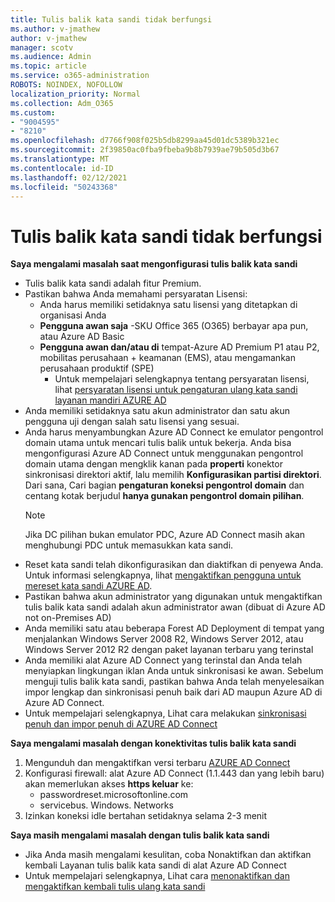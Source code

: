 ```yaml
---
title: Tulis balik kata sandi tidak berfungsi
ms.author: v-jmathew
author: v-jmathew
manager: scotv
ms.audience: Admin
ms.topic: article
ms.service: o365-administration
ROBOTS: NOINDEX, NOFOLLOW
localization_priority: Normal
ms.collection: Adm_O365
ms.custom:
- "9004595"
- "8210"
ms.openlocfilehash: d7766f908f025b5db8299aa45d01dc5389b321ec
ms.sourcegitcommit: 2f39850ac0fba9fbeba9b8b7939ae79b505d3b67
ms.translationtype: MT
ms.contentlocale: id-ID
ms.lasthandoff: 02/12/2021
ms.locfileid: "50243368"
---
```

# <a name="password-writeback-is-not-working"></a>Tulis balik kata sandi tidak berfungsi

**Saya mengalami masalah saat mengonfigurasi tulis balik kata sandi**

- Tulis balik kata sandi adalah fitur Premium.
- Pastikan bahwa Anda memahami persyaratan Lisensi:
  - Anda harus memiliki setidaknya satu lisensi yang ditetapkan di organisasi Anda
  - **Pengguna awan saja** -SKU Office 365 (O365) berbayar apa pun, atau Azure AD Basic
  - **Pengguna awan dan/atau di** tempat-Azure AD Premium P1 atau P2, mobilitas perusahaan + keamanan (EMS), atau mengamankan perusahaan produktif (SPE)
    - Untuk mempelajari selengkapnya tentang persyaratan lisensi, lihat [persyaratan lisensi untuk pengaturan ulang kata sandi layanan mandiri AZURE AD](https://docs.microsoft.com/azure/active-directory/active-directory-passwords-licensing)
- Anda memiliki setidaknya satu akun administrator dan satu akun pengguna uji dengan salah satu lisensi yang sesuai.
- Anda harus menyambungkan Azure AD Connect ke emulator pengontrol domain utama untuk mencari tulis balik untuk bekerja. Anda bisa mengonfigurasi Azure AD Connect untuk menggunakan pengontrol domain utama dengan mengklik kanan pada **properti** konektor sinkronisasi direktori aktif, lalu memilih **Konfigurasikan partisi direktori**. Dari sana, Cari bagian **pengaturan koneksi pengontrol domain** dan centang kotak berjudul **hanya gunakan pengontrol domain pilihan**.
  > [!NOTE]
  > Jika DC pilihan bukan emulator PDC, Azure AD Connect masih akan menghubungi PDC untuk memasukkan kata sandi.
- Reset kata sandi telah dikonfigurasikan dan diaktifkan di penyewa Anda. Untuk informasi selengkapnya, lihat [mengaktifkan pengguna untuk mereset kata sandi AZURE AD](https://docs.microsoft.com/azure/active-directory/active-directory-passwords-getting-started).
- Pastikan bahwa akun administrator yang digunakan untuk mengaktifkan tulis balik kata sandi adalah akun administrator awan (dibuat di Azure AD not on-Premises AD)
- Anda memiliki satu atau beberapa Forest AD Deployment di tempat yang menjalankan Windows Server 2008 R2, Windows Server 2012, atau Windows Server 2012 R2 dengan paket layanan terbaru yang terinstal
- Anda memiliki alat Azure AD Connect yang terinstal dan Anda telah menyiapkan lingkungan iklan Anda untuk sinkronisasi ke awan. Sebelum menguji tulis balik kata sandi, pastikan bahwa Anda telah menyelesaikan impor lengkap dan sinkronisasi penuh baik dari AD maupun Azure AD di Azure AD Connect.
- Untuk mempelajari selengkapnya, Lihat cara melakukan [sinkronisasi penuh dan impor penuh di AZURE AD Connect](https://docs.microsoft.com/azure/active-directory/connect/active-directory-aadconnectsync-operations)

**Saya mengalami masalah dengan konektivitas tulis balik kata sandi**

1. Mengunduh dan mengaktifkan versi terbaru [AZURE AD Connect](https://www.microsoft.com/download/details.aspx?id=47594)
2. Konfigurasi firewall: alat Azure AD Connect (1.1.443 dan yang lebih baru) akan memerlukan akses **https keluar** ke:
    - passwordreset.microsoftonline.com
    - servicebus. Windows. Networks
3. Izinkan koneksi idle bertahan setidaknya selama 2-3 menit

**Saya masih mengalami masalah dengan tulis balik kata sandi**

- Jika Anda masih mengalami kesulitan, coba Nonaktifkan dan aktifkan kembali Layanan tulis balik kata sandi di alat Azure AD Connect
- Untuk mempelajari selengkapnya, Lihat cara [menonaktifkan dan mengaktifkan kembali tulis ulang kata sandi](https://docs.microsoft.com/azure/active-directory/active-directory-passwords-troubleshoot)
